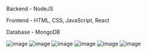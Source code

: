 Backend - NodeJS

Frontend - HTML, CSS, JavaScript, React

Database - MongoDB

![image](https://user-images.githubusercontent.com/60794589/184545859-18a297f6-a57b-451d-9655-f21983cc622a.png)
![image](https://user-images.githubusercontent.com/60794589/184545819-cc23a1cb-4c20-4718-b16b-3bed1eb24ada.png)
![image](https://user-images.githubusercontent.com/60794589/184545815-bbe521d4-ea27-4213-a054-515e3841b682.png)
![image](https://user-images.githubusercontent.com/60794589/184545916-8a0210ef-c52c-4555-b8d0-38069fbdca96.png)
![image](https://user-images.githubusercontent.com/60794589/184546041-bc23d822-3923-46a7-8003-de428bf4a8d0.png)
![image](https://user-images.githubusercontent.com/60794589/185856494-d0392426-db6a-4758-986d-2415de566b88.png)
